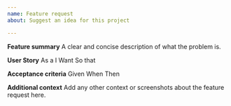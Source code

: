 ```yaml
---
name: Feature request
about: Suggest an idea for this project

---
```


**Feature summary**
A clear and concise description of what the problem is. 

**User Story**
As a 
I Want
So that

**Acceptance criteria**
Given
When
Then

**Additional context**
Add any other context or screenshots about the feature request here.
